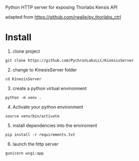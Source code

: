 Python HTTP server for exposing Thorlabs Kensis API

adapted from https://github.com/rwalle/py_thorlabs_ctrl





# Install
1. clone project
```
git clone https://github.com/PychronLabsLLC/KinesisServer
```
2. change to KinesisServer folder
```
cd KinesisServer
```
3. create a python virtual environment
```
python -m venv .
```
4. Activate your python environment
```
source venv/bin/activate
```
5. install dependencies into the enviroment
```
pip install -r requirements.txt
```
6. launch the http server
```
gunicorn wsgi:app
```
